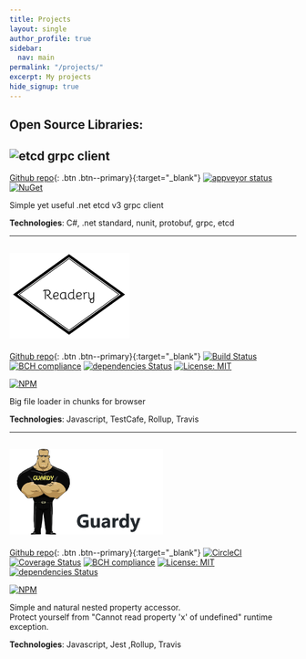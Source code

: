 ```yaml
---
title: Projects
layout: single
author_profile: true
sidebar:
  nav: main
permalink: "/projects/"
excerpt: My projects
hide_signup: true
---
```


## Open Source Libraries:
## <img style="height:90px;" alt="etcd grpc client" src="https://raw.githubusercontent.com/undernotic/etcdgrpcclient/master/img/logo.png">

[Github repo](https://github.com/UnderNotic/etcdgrpcclient){: .btn .btn--primary}{:target="_blank"}
[![appveyor status](https://ci.appveyor.com/api/projects/status/github/undernotic/etcdgrpcclient)](https://ci.appveyor.com/project/UnderNotic/etcdgrpcclient) [![NuGet](https://img.shields.io/nuget/vpre/EtcdGrcpClient.svg?style=plastic)](https://www.nuget.org/packages/EtcdGrcpClient)

Simple yet useful .net etcd v3 grpc client

**Technologies**: C#, .net standard, nunit, protobuf, grpc, etcd

___


## <img style="height:150px;" alt="Readery" src="https://raw.githubusercontent.com/undernotic/readery/master/img/readery.png">

[Github repo](https://github.com/UnderNotic/readery){: .btn .btn--primary}{:target="_blank"}
[![Build Status](https://travis-ci.org/UnderNotic/readery.svg?branch=master)](https://travis-ci.org/UnderNotic/readery)
[![BCH compliance](https://bettercodehub.com/edge/badge/UnderNotic/readery?branch=master)](https://bettercodehub.com/)
[![dependencies Status](https://david-dm.org/undernotic/readery/status.svg)](https://david-dm.org/undernotic/readery)
[![License: MIT](https://img.shields.io/badge/License-MIT-yellow.svg)](https://opensource.org/licenses/MIT)

[![NPM](https://nodei.co/npm/readery.png)](https://nodei.co/npm/readery/)

Big file loader in chunks for browser

**Technologies**: Javascript, TestCafe, Rollup, Travis

___

## <img style="height:150px;" alt="Guardy" src="https://raw.githubusercontent.com/undernotic/guardy/master/img/logo-title.png">

[Github repo](https://github.com/UnderNotic/guardy){: .btn .btn--primary}{:target="_blank"}
[![CircleCI](https://circleci.com/gh/UnderNotic/guardy.svg?style=svg)](https://circleci.com/gh/UnderNotic/guardy)
[![Coverage Status](https://coveralls.io/repos/github/UnderNotic/guardy/badge.svg?branch=master)](https://coveralls.io/github/UnderNotic/guardy?branch=master)
[![BCH compliance](https://bettercodehub.com/edge/badge/UnderNotic/guardy?branch=master)](https://bettercodehub.com/)
[![License: MIT](https://img.shields.io/badge/License-MIT-yellow.svg)](https://opensource.org/licenses/MIT)
[![dependencies Status](https://david-dm.org/undernotic/guardy/status.svg)](https://david-dm.org/undernotic/guardy)

[![NPM](https://nodei.co/npm/guardy.png)](https://nodei.co/npm/guardy/)

Simple and natural nested property accessor.  
Protect yourself from "Cannot read property 'x' of undefined" runtime exception.

**Technologies**: Javascript, Jest ,Rollup, Travis
